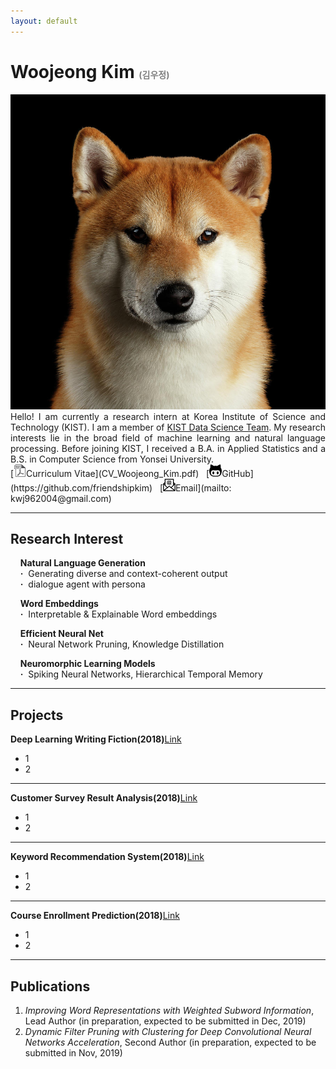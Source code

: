 ```yaml
---
layout: default
---
```


<h1> Woojeong Kim <span style="color:gray;font-size:0.5em">(김우정)</span></h1>

<img class="profile-picture" src="shiba.jpg">

<div style="text-align: justify"> Hello! I am currently a research intern at Korea Institute of Science and Technology (KIST). I am a member of <a href="https://kdst.tistory.com/">KIST Data Science Team</a>. My research interests lie in the broad field of machine learning and natural language processing. Before joining KIST, I received a B.A. in Applied Statistics and a B.S. in Computer Science from Yonsei University.</div>
[<img class="icon" src="pdf-icon-gray20.png" width="20px" height="20px">Curriculum Vitae](CV_Woojeong_Kim.pdf)&nbsp;&nbsp;
[<img class="icon" src="asset/git-icon.jpg" width="20px" height="20px">GitHub](https://github.com/friendshipkim)&nbsp;&nbsp;
[<img class="icon" src="asset/email-icon.png" width="20px" height="20px">Email](mailto: kwj962004@gmail.com)
<br>

---

## Research Interest
&nbsp;&nbsp;&nbsp;&nbsp;**Natural Language Generation**<br>
&nbsp;&nbsp;&nbsp;&nbsp;**·**&nbsp;&nbsp;Generating diverse and context-coherent output<br>
&nbsp;&nbsp;&nbsp;&nbsp;**·**&nbsp;&nbsp;dialogue agent with persona<br>

&nbsp;&nbsp;&nbsp;&nbsp;**Word Embeddings**<br>
&nbsp;&nbsp;&nbsp;&nbsp;**·**&nbsp;&nbsp;Interpretable & Explainable Word embeddings<br>

&nbsp;&nbsp;&nbsp;&nbsp;**Efficient Neural Net**<br>
&nbsp;&nbsp;&nbsp;&nbsp;**·**&nbsp;&nbsp;Neural Network Pruning, Knowledge Distillation<br>

&nbsp;&nbsp;&nbsp;&nbsp;**Neuromorphic Learning Models**<br>
&nbsp;&nbsp;&nbsp;&nbsp;**·**&nbsp;&nbsp;Spiking Neural Networks, Hierarchical Temporal Memory<br>

---

## Projects
**Deep Learning Writing Fiction(2018)**[Link](/project/fiction.html)
- 1
- 2

---

**Customer Survey Result Analysis(2018)**[Link](/project/customer_survey.html)
- 1
- 2

---

**Keyword Recommendation System(2018)**[Link](/project/keyword_recommendation.html)
- 1
- 2

---

**Course Enrollment Prediction(2018)**[Link](/project/course_enrollment.html)
- 1
- 2

---

## Publications

1. *Improving Word Representations with Weighted Subword Information*, Lead Author (in preparation, expected to be submitted in Dec, 2019)
2. *Dynamic Filter Pruning with Clustering for Deep Convolutional Neural Networks Acceleration*, Second Author (in preparation, expected to be submitted in Nov, 2019)
